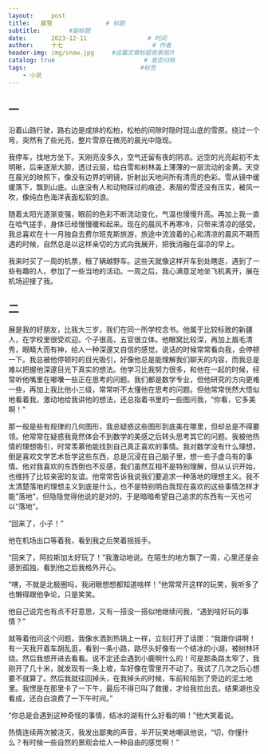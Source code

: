 ```yaml
---
layout:     post                       
title:   晨雪               # 标题
subtitle:        #副标题
date:       2023-12-11                 # 时间
author:     十七                         # 作者
header-img: img/snow.jpg     #这篇文章标题背景图片
catalog: true                         # 是否归档
tags:                                #标签
    - 小说
---
```

## 一

沿着山路行驶，路右边是成排的松柏，松柏的间隙时隐时现山底的雪原。绕过一个弯，突然有了些光亮，整片雪原在微亮的晨光中隐现。

我停车，找地方坐下。天刚亮没多久，空气还留有夜的阴凉。远空的光亮起初不太明晰，后来逐渐大胆，透过云层，给白雪和树林盖上薄薄的一层流动的金黄。天空在晨光的映照下，像没有边界的明镜，折射出天地间所有清亮的色彩。雪从镜中缓缓落下，飘到山底。山底没有人和动物踩过的痕迹，表层的雪还没有压实，被风一吹，像纯白色海洋表面松软的浪。

随着太阳光逐渐变强，眼前的色彩不断流动变化，气温也慢慢升高。再加上我一直在哈气搓手，身体已经慢慢暖和起来。现在的晨风不再寒冷，只带来清凉的感受。我总喜欢在十一月独自去费尔班克斯旅游，旅途中流浪着的心和清凉的晨风不期而遇的时候，自然总是以这样亲切的方式向我展开，把我消融在温凉的早上。

我来时买了一周的机票，租了辆越野车。这些天就像这样开车到处瞎逛，遇到了一些有趣的人，参加了一些当地的活动。一周之后，我心满意足地坐飞机离开，展在机场迎接了我。

## 二

展是我的好朋友，比我大三岁，我们在同一所学校念书。他属于比较标致的新疆人，在学校里很受欢迎。个子很高，五官很立体。他眼窝比较深，再加上眉毛清秀，眼睛大而有神，给人一种深邃又自信的感觉。说话的时候常常看向我，会停顿一下。我总被他停顿时的目光吸引，好像他总是能理解我们聊天的内容，而我总是难以把握他深邃目光下真实的想法。他学习比我努力很多，和他在一起的时候，经常听他嘴里在嘟囔一些正在思考的问题。我们都是数学专业，但他研究的方向更难一些，再加上我比他小三级，常常听不太懂他在思考的问题。但他常常恍然大悟似地看着我，激动地给我讲他的想法，还总指着书里的一些图问我，“你看，它多美啊！”

那一般是些有规律的几何图形，我总疑惑这些图形到底美在哪里，但却总是不得要领。他常常在疑惑我竟然体会不到数学的美感之后转头思考其它的问题。我被他热情的理想吸引，时常羡慕他能找到自己真正喜欢的事情。我对数学没有什么理想，倒是喜欢文学艺术哲学这些东西，总是沉浸在自己脑子里，想一些子虚乌有的事情。他对我喜欢的东西倒也不反感，我们虽然互相不是特别理解，但从认识开始，也维持了比较亲密的友谊。他常常告诉我说我们要追求一种落地的理想主义。我不太清楚落地的理想主义到底是什么，也不是特别明白我现在喜欢的这些事情怎样才能”落地”，但隐隐觉得他说的是对的，于是暗暗希望自己追求的东西有一天也可以“落地”。

“回来了，小子！”

他在机场出口等着我，看到我之后笑着摇摇手。

“回来了，阿拉斯加太好玩了！”我激动地说。在陌生的地方飘了一周，心里还是会感到孤独，看到他之后我格外开心。

“嗐，不就是北极圈吗，我闭眼想想都知道啥样！”他常常开这样的玩笑，我听多了也懒得跟他争论，只是笑笑。

他自己说完也有点不好意思，又有一搭没一搭似地继续问我，“遇到啥好玩的事情？”

就等着他问这个问题，我像水洒到热锅上一样，立刻打开了话匣：“我跟你讲啊！有一天我开着车胡乱逛，看到一条小路，路尽头好像有一个结冰的小湖，被树林环绕。然后我想开进去看看。说不定还会遇到小鹿啊什么的！可是那条路太窄了，我刚开了几十米，就发现有一条上坡，车好像在雪里开不动了。我试了几次之后心想要不就算了。然后我就往回掉头，在我掉头的时候，车前轮陷到了旁边的泥土地里。我愣是在那里卡了一下午，最后不得已叫了救援，才给我拉出去。结果湖也没看成，还白白浪费了一下午时间。”

“你总是会遇到这种奇怪的事情，结冰的湖有什么好看的嘛！”他大笑着说。

热情连续两次被浇灭，我发出鄙夷的声音，半开玩笑地嘲讽他说，“切，你懂什么？有时候一些自然的景观会给人一种自由的感觉啊！”
